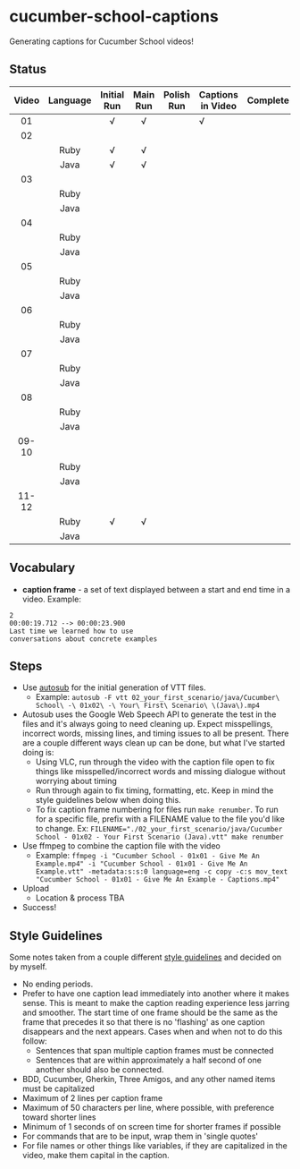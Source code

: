 # cucumber-school-captions

Generating captions for Cucumber School videos!

## Status

| Video | Language | Initial Run | Main Run | Polish Run | Captions in Video | Complete |
|:-----:|:--------:|:-----------:|:--------:|:----------:|-------------------|----------|
| 01    |          | √           | √        |            | √                 |          |
| 02    |          |             |          |            |                   |          |
|       | Ruby     | √           | √        |            |                   |          |
|       | Java     | √           | √        |            |                   |          |
| 03    |          |             |          |            |                   |          |
|       | Ruby     |             |          |            |                   |          |
|       | Java     |             |          |            |                   |          |
| 04    |          |             |          |            |                   |          |
|       | Ruby     |             |          |            |                   |          |
|       | Java     |             |          |            |                   |          |
| 05    |          |             |          |            |                   |          |
|       | Ruby     |             |          |            |                   |          |
|       | Java     |             |          |            |                   |          |
| 06    |          |             |          |            |                   |          |
|       | Ruby     |             |          |            |                   |          |
|       | Java     |             |          |            |                   |          |
| 07    |          |             |          |            |                   |          |
|       | Ruby     |             |          |            |                   |          |
|       | Java     |             |          |            |                   |          |
| 08    |          |             |          |            |                   |          |
|       | Ruby     |             |          |            |                   |          |
|       | Java     |             |          |            |                   |          |
| 09-10 |          |             |          |            |                   |          |
|       | Ruby     |             |          |            |                   |          |
|       | Java     |             |          |            |                   |          |
| 11-12 |          |             |          |            |                   |          |
|       | Ruby     | √           | √        |            |                   |          |
|       | Java     |             |          |            |                   |          |

## Vocabulary

* **caption frame** - a set of text displayed between a start and end time in a video. Example:

```text
2
00:00:19.712 --> 00:00:23.900
Last time we learned how to use
conversations about concrete examples
```

## Steps

* Use [autosub](https://github.com/agermanidis/autosub) for the initial generation of VTT files.
  * Example: `autosub -F vtt 02_your_first_scenario/java/Cucumber\ School\ -\ 01x02\ -\ Your\ First\ Scenario\ \(Java\).mp4`
* Autosub uses the Google Web Speech API to generate the test in the files and it's always going to need cleaning up. Expect misspellings, incorrect words, missing lines, and timing issues to all be present. There are a couple different ways clean up can be done, but what I've started doing is:
  * Using VLC, run through the video with the caption file open to fix things like misspelled/incorrect words and missing dialogue without worrying about timing
  * Run through again to fix timing, formatting, etc. Keep in mind the style guidelines below when doing this.
  * To fix caption frame numbering for files run `make renumber`. To run for a specific file, prefix with a FILENAME value to the file you'd like to change. Ex: `FILENAME="./02_your_first_scenario/java/Cucumber School - 01x02 - Your First Scenario (Java).vtt" make renumber`
* Use ffmpeg to combine the caption file with the video
  * Example: `ffmpeg -i "Cucumber School - 01x01 - Give Me An Example.mp4" -i "Cucumber School - 01x01 - Give Me An Example.vtt" -metadata:s:s:0 language=eng -c copy -c:s mov_text "Cucumber School - 01x01 - Give Me An Example - Captions.mp4"`
* Upload
  * Location & process TBA
* Success!

## Style Guidelines

Some notes taken from a couple different [style guidelines](http://bbc.github.io/subtitle-guidelines/) and decided on by myself.

* No ending periods.
* Prefer to have one caption lead immediately into another where it makes sense. This is meant to make the caption reading experience less jarring and smoother. The start time of one frame should be the same as the frame that precedes it so that there is no 'flashing' as one caption disappears and the next appears. Cases when and when not to do this follow:
  * Sentences that span multiple caption frames must be connected
  * Sentences that are within approximately a half second of one another should also be connected.
* BDD, Cucumber, Gherkin, Three Amigos, and any other named items must be capitalized
* Maximum of 2 lines per caption frame
* Maximum of 50 characters per line, where possible, with preference toward shorter lines
* Minimum of 1 seconds of on screen time for shorter frames if possible
* For commands that are to be input, wrap them in 'single quotes'
* For file names or other things like variables, if they are capitalized in the video, make them capital in the caption.
